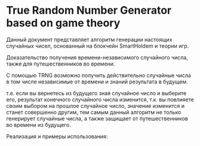 # True Random Number Generator based on game theory 

Данный документ представляет алгоритм генерации настоящих случайных чисел, основанный на блокчейн SmartHoldem и теории игр.

Доказательство получения времени-независимого случайного числа, также для путешественников во времени.

С помощью TRNG возможно получить действительно случайные числа в том числе независимые от времени и знаний результата в будущем. 

т.е. если вы вернетесь из будущего зная случайное число и выберите его, результат конечного случайного числа изменится, 
т.к. вы повлияете своим выбором на прошлое случайное число, значение изменится и станет совершенно другим, 
тем самым данный алгоритм не только генерирует случайные числа, а также защищает от путешественников во времени из будущего.

Реализация и примеры использования:
